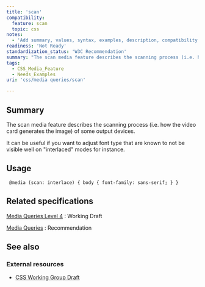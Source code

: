 ```yaml
---
title: 'scan'
compatibility:
  feature: scan
  topic: css
notes:
  - 'Add summary, values, syntax, examples, description, compatibility.'
readiness: 'Not Ready'
standardization_status: 'W3C Recommendation'
summary: "The scan media feature describes the scanning process (i.e. how the video card generates the image) of some output devices. \n"
tags:
  - CSS_Media_Feature
  - Needs_Examples
uri: 'css/media queries/scan'

---
```

## Summary

The scan media feature describes the scanning process (i.e. how the video card generates the image) of some output devices.

It can be useful if you want to adjust font type that are known to not be visible well on "interlaced" modes for instance.

## Usage

     @media (scan: interlace) { body { font-family: sans-serif; } }

## Related specifications

[Media Queries Level 4](http://www.w3.org/TR/mediaqueries-4/)
:   Working Draft

[Media Queries](http://www.w3.org/TR/css3-mediaqueries/)
:   Recommendation

## See also

### External resources

-   [CSS Working Group Draft](http://dev.w3.org/csswg/mediaqueries-4/#descdef-media-scan)

